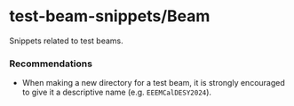 # test-beam-snippets/Beam

Snippets related to test beams.

### Recommendations

- When making a new directory for a test beam, it is strongly encouraged to
  give it a descriptive name (e.g. `EEEMCalDESY2024`).
